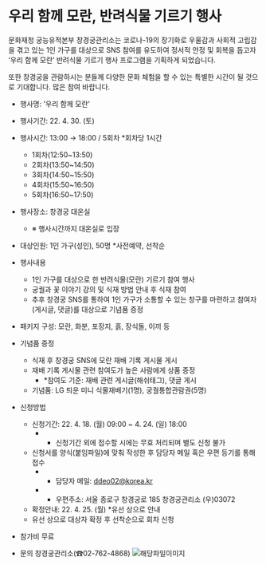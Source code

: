 # 우리 함께 모란, 반려식물 기르기 행사

문화재청 궁능유적본부 창경궁관리소는 코로나-19의 장기화로 우울감과 사회적 고립감을 겪고 있는 1인 가구를 대상으로 SNS 참여를 유도하여 정서적 안정 및 회복을 돕고자 ‘우리 함께 모란’ 반려식물 기르기 행사 프로그램을 기획하게 되었습니다.

또한 창경궁을 관람하시는 분들께 다양한 문화 체험을 할 수 있는 특별한 시간이 될 것으로 기대합니다. 많은 참여 바랍니다.

- 행사명: '우리 함께 모란'
- 행사기간: 22. 4. 30. (토)
- 행사시간: 13:00 → 18:00 / 5회차 *회차당 1시간
  - 1회차(12:50~13:50)
  - 2회차(13:50~14:50)
  - 3회차(14:50~15:50)
  - 4회차(15:50~16:50)
  - 5회차(16:50~17:50)

- 행사장소: 창경궁 대온실
  - ※ 행사시간까지 대온실로 입장

- 대상인원: 1인 가구(성인), 50명 *사전예약, 선착순

- 행사내용
  - 1인 가구를 대상으로 한 반려식물(모란) 기르기 참여 행사
  - 궁궐과 꽃 이야기 강의 및 식재 방법 안내 후 식재 참여
  - 추후 창경궁 SNS를 통하여 1인 가구가 소통할 수 있는 창구를 마련하고 참여자(게시글, 댓글)를 대상으로 기념품 증정

- 패키지 구성: 모란, 화분, 포장지, 흙, 장식돌, 이끼 등

- 기념품 증정
  - 식재 후 창경궁 SNS에 모란 재배 기록 게시물 게시
  - 재배 기록 게시물 관련 참여도가 높은 사람에게 상품 증정
    - *참여도 기준: 재배 관련 게시글(해쉬태그), 댓글 게시
  - 기념품: LG 틔운 미니 식물재배기(1명), 궁궐통합관람권(5명)

- 신청방법
  - 신청기간: 22. 4. 18. (월) 09:00 ~ 4. 24. (일) 18:00
    - * 신청기간 외에 접수할 시에는 무효 처리되며 별도 신청 불가
  - 신청서를 양식(붙임파일)에 맞춰 작성한 후 담당자 메일 혹은 우편 등기를 통해 접수
    - * 담당자 메일: ddeo02@korea.kr
    - * 우편주소: 서울 종로구 창경궁로 185 창경궁관리소 (우)03072
  - 확정안내: 22. 4. 25. (월) *유선 상으로 안내
  - 유선 상으로 대상자 확정 후 선착순으로 회차 신청

- 참가비 무료

- 문의 창경궁관리소(☎02-762-4868)
![해당파일이미지](https://cgg.cha.go.kr/agapp/cmm/fms/getImage.do?atchFileId=FILE_000000000136997&fileSn=1)